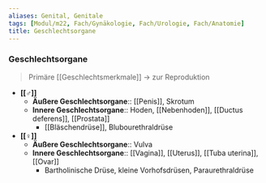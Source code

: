 ```yaml
---
aliases: Genital, Genitale
tags: [Modul/m22, Fach/Gynäkologie, Fach/Urologie, Fach/Anatomie]
title: Geschlechtsorgane
---
```

### Geschlechtsorgane
> Primäre [[Geschlechtsmerkmale]] → zur Reproduktion
- **[[♂]]**
	- **Äußere Geschlechtsorgane**:: [[Penis]], Skrotum
	- **Innere Geschlechtsorgane**:: Hoden, [[Nebenhoden]], [[Ductus deferens]], [[Prostata]]
		- [[Bläschendrüse]], Blubourethraldrüse
- **[[♀]]**
	- **Äußere Geschlechtsorgane**:: Vulva
	- **Innere Geschlechtsorgane**:: [[Vagina]], [[Uterus]], [[Tuba uterina]], [[Ovar]]
		- Bartholinische Drüse, kleine Vorhofsdrüsen, Paraurethraldrüse